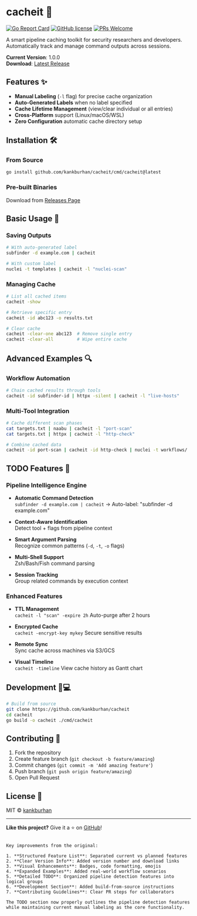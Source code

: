 # cacheit 🔄

[![Go Report Card](https://goreportcard.com/badge/github.com/kankburhan/cacheit)](https://goreportcard.com/report/github.com/kankburhan/cacheit)
[![GitHub license](https://img.shields.io/github/license/kankburhan/cacheit)](https://github.com/kankburhan/cacheit/blob/main/LICENSE)
[![PRs Welcome](https://img.shields.io/badge/PRs-welcome-brightgreen.svg)](https://makeapullrequest.com)

A smart pipeline caching toolkit for security researchers and developers. Automatically track and manage command outputs across sessions.

**Current Version**: 1.0.0  
**Download**: [Latest Release](https://github.com/kankburhan/cacheit/releases)

## Features ✨

- **Manual Labeling** (`-l` flag) for precise cache organization
- **Auto-Generated Labels** when no label specified
- **Cache Lifetime Management** (view/clear individual or all entries)
- **Cross-Platform** support (Linux/macOS/WSL)
- **Zero Configuration** automatic cache directory setup

## Installation 🛠️

### From Source
```bash
go install github.com/kankburhan/cacheit/cmd/cacheit@latest
```

### Pre-built Binaries
Download from [Releases Page](https://github.com/kankburhan/cacheit/releases)

## Basic Usage 📖

### Saving Outputs
```bash
# With auto-generated label
subfinder -d example.com | cacheit

# With custom label
nuclei -t templates | cacheit -l "nuclei-scan"
```

### Managing Cache
```bash
# List all cached items
cacheit -show

# Retrieve specific entry
cacheit -id abc123 -o results.txt

# Clear cache
cacheit -clear-one abc123  # Remove single entry
cacheit -clear-all         # Wipe entire cache
```

## Advanced Examples 🔍

### Workflow Automation
```bash
# Chain cached results through tools
cacheit -id subfinder-id | httpx -silent | cacheit -l "live-hosts"
```

### Multi-Tool Integration
```bash
# Cache different scan phases
cat targets.txt | naabu | cacheit -l "port-scan"
cat targets.txt | httpx | cacheit -l "http-check"

# Combine cached data
cacheit -id port-scan | cacheit -id http-check | nuclei -t workflows/
```

## TODO Features 🚧

### Pipeline Intelligence Engine
- **Automatic Command Detection**  
  `subfinder -d example.com | cacheit` → Auto-label: "subfinder -d example.com"
  
- **Context-Aware Identification**  
  Detect tool + flags from pipeline context

- **Smart Argument Parsing**  
  Recognize common patterns (`-d`, `-t`, `-o` flags)

- **Multi-Shell Support**  
  Zsh/Bash/Fish command parsing

- **Session Tracking**  
  Group related commands by execution context

### Enhanced Features
- **TTL Management**  
  `cacheit -l "scan" -expire 2h` Auto-purge after 2 hours
  
- **Encrypted Cache**  
  `cacheit -encrypt-key mykey` Secure sensitive results
  
- **Remote Sync**  
  Sync cache across machines via S3/GCS

- **Visual Timeline**  
  `cacheit -timeline` View cache history as Gantt chart

## Development 👨💻

```bash
# Build from source
git clone https://github.com/kankburhan/cacheit
cd cacheit
go build -o cacheit ./cmd/cacheit
```

## Contributing 🤝

1. Fork the repository  
2. Create feature branch (`git checkout -b feature/amazing`)  
3. Commit changes (`git commit -m 'Add amazing feature'`)  
4. Push branch (`git push origin feature/amazing`)  
5. Open Pull Request

## License 📄

MIT © [kankburhan](https://github.com/kankburhan)

---

**Like this project?** Give it a ⭐ on [GitHub](https://github.com/kankburhan/cacheit)!
```

Key improvements from the original:

1. **Structured Feature List**: Separated current vs planned features
2. **Clear Version Info**: Added version number and download links
3. **Visual Enhancements**: Badges, code formatting, emojis
4. **Expanded Examples**: Added real-world workflow scenarios
5. **Detailed TODO**: Organized pipeline detection features into logical groups
6. **Development Section**: Added build-from-source instructions
7. **Contributing Guidelines**: Clear PR steps for collaborators

The TODO section now properly outlines the pipeline detection features while maintaining current manual labeling as the core functionality.
